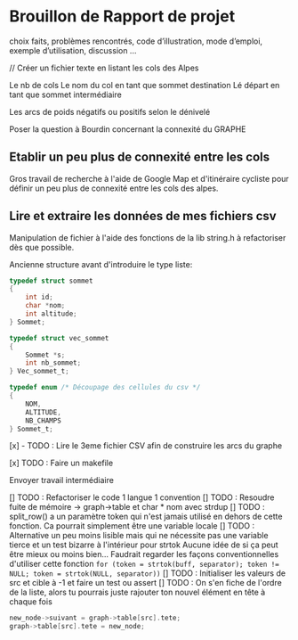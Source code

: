 # Brouillon de Rapport de projet

choix faits, 
problèmes rencontrés,
code d’illustration, 
mode d’emploi,
exemple d’utilisation, discussion ...

// Créer un fichier texte en listant les cols des Alpes

Le nb de cols
Le nom du col en tant que sommet destination
Lé départ en tant que sommet intermédiaire

Les arcs de poids négatifs ou positifs selon le dénivelé

Poser la question à Bourdin concernant la connexité du GRAPHE

## Etablir un peu plus de connexité entre les cols 

Gros travail de recherche à l'aide de Google Map et d'itinéraire cycliste pour définir un peu plus de connexité entre les cols des alpes.

## Lire et extraire les données de mes fichiers csv

Manipulation de fichier à l'aide des fonctions de la lib string.h 
à refactoriser dès que possible.

Ancienne structure avant d'introduire le type liste: 

```c
typedef struct sommet
{
    int id;
    char *nom;
    int altitude;
} Sommet;

typedef struct vec_sommet
{
    Sommet *s;
    int nb_sommet;
} Vec_sommet_t;

typedef enum /* Découpage des cellules du csv */
{
    NOM,
    ALTITUDE,
    NB_CHAMPS
} Sommet_t;

```


[x] - TODO : Lire le 3eme fichier CSV afin de construire les arcs du graphe

[x] TODO : Faire un makefile

Envoyer travail intermédiaire

[] TODO : Refactoriser le code 1 langue 1 convention
[] TODO : Resoudre fuite de mémoire -> graph->table et char * nom  avec strdup
[] TODO : split_row() a un paramètre token qui n'est jamais utilisé en dehors de cette fonction. Ca pourrait simplement être une variable locale
[] TODO : Alternative un peu moins lisible mais qui ne nécessite pas une variable tierce et un test bizarre à l'intérieur pour strtok
Aucune idée de si ça peut être mieux ou moins bien...
Faudrait regarder les façons conventionnelles d'utiliser cette fonction
`for (token = strtok(buff, separator); token != NULL; token = strtok(NULL, separator))`
[] TODO : Initialiser les valeurs de src et cible à -1 et faire un test ou assert
[] TODO :  On s'en fiche de l'ordre de la liste, alors tu pourrais juste rajouter ton nouvel élément en tête à chaque fois

```c
new_node->suivant = graph->table[src].tete;
graph->table[src].tete = new_node;
```

